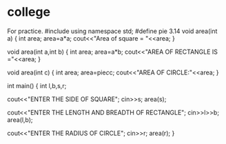 # college
For practice.
#include<iostream>
using namespace std;
#define pie 3.14
void area(int a)
{
int area;
area=a*a;
cout<<"Area of square = "<<area;
}

void area(int a,int b)
{
int area;
area=a*b;
cout<<"AREA OF RECTANGLE IS ="<<area;
}

void area(int c)
{
int area;
area=pie*c*c;
cout<<"AREA OF CIRCLE:"<<area;
}


 
int main()
{
int l,b,s,r;

cout<<"ENTER THE SIDE OF SQUARE";
cin>>s;
area(s);

cout<<"ENTER THE LENGTH AND BREADTH OF RECTANGLE";
cin>>l>>b;
area(l,b);

cout<<"ENTER THE RADIUS OF CIRCLE";
cin>>r;
area(r);
}



